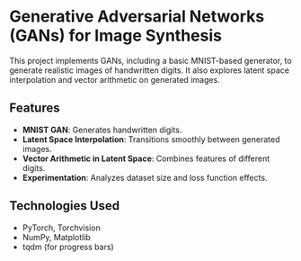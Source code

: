 # Generative Adversarial Networks (GANs) for Image Synthesis  

This project implements GANs, including a basic MNIST-based generator, to generate realistic images of handwritten digits. It also explores latent space interpolation and vector arithmetic on generated images.  

## Features  
- **MNIST GAN**: Generates handwritten digits.  
- **Latent Space Interpolation**: Transitions smoothly between generated images.  
- **Vector Arithmetic in Latent Space**: Combines features of different digits.  
- **Experimentation**: Analyzes dataset size and loss function effects.  

## Technologies Used  
- PyTorch, Torchvision  
- NumPy, Matplotlib  
- tqdm (for progress bars)  
